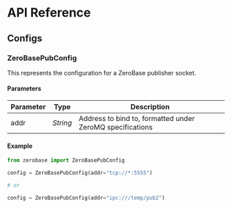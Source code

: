 # API Reference

## Configs

### ZeroBasePubConfig

This represents the configuration for a ZeroBase publisher socket.

#### Parameters

| Parameter | Type | Description |
| --- | --- | --- |
| addr | _String_ | Address to bind to, formatted under ZeroMQ specifications |

#### Example

```python
from zerobase import ZeroBasePubConfig

config = ZeroBasePubConfig(addr="tcp://*:5555")

# or

config = ZeroBasePubConfig(addr="ipc:///temp/pub2")
```